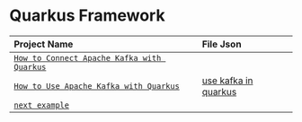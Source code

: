 # Quarkus Framework
| Project Name  | File Json |
| :--- | :--- |
| <a href="https://github.com/tutorial-java/How-to-Connect-Apache-Kafka-with-Quarkus">`How to Connect Apache Kafka with Quarkus`</a>  |   |
| <a href="https://github.com/tutorial-java/How-to-Use-Apache-Kafka-with-Quarkus">`How to Use Apache Kafka with Quarkus`</a>   | <a href="https://github.com/tutorial-java/Apache-Kafka/blob/main/quarkus/doc/use-kafka-in-quarkus.json">use kafka in quarkus</a>  |
| <a href="#">`next example`</a>  |   |